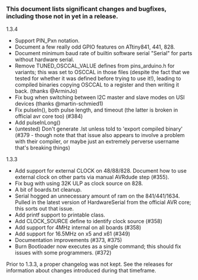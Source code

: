 ### This document lists significant changes and bugfixes, including those not in yet in a release.
1.3.4
* Support PIN_Pxn notation.
* Document a few really odd GPIO features on ATtiny841, 441, 828.
* Document minimum baud rate of builtin software serial "Serial" for parts without hardware serial.
* Remove TUNED_OSCCAL_VALUE defines from pins_arduino.h for variants; this was set to OSCCAL in those files (despite the fact that we tested for whether it was defined before trying to use it!), leading to compiled binaries copying OSCCAL to a register and then writing it back. (thanks @ArminJo)
* Fix bug when switching between I2C master and slave modes on USI devices (thanks @martin-schmied1)
* Fix pulseIn(), both pulse length, and timeout (the latter is broken in official avr core too) (#384)
* Add pulseInLong()
* (untested) Don't generate .lst unless told to 'export compiled binary' (#379 - though note that that issue also appears to involve a problem with their compiler, or maybe just an extremely perverse username that's breaking things)

1.3.3
* Add support for external CLOCK on 48/88/828. Document how to use external clock on other parts via manual AVRdude step (#355).
* Fix bug with using 32K ULP as clock source on 828.
* A bit of boards.txt cleanup.
* Serial hogged an unnecessary amount of ram on the 841/441/1634. Pulled in the latest version of HardwareSerial from the official AVR core; this sorts out that issue.
* Add printf support to printable class.
* Add CLOCK_SOURCE define to identify clock source (#358)
* Add support for 4MHz internal on all boards (#358)
* Add support for 16.5MHz on x5 and x61 (#349)
* Documentation improvements (#373, #375)
* Burn Bootloader now executes as a single command; this should fix issues with some programmers. (#372)

Prior to 1.3.3, a proper changelog was not kept. See the releases for information about changes introduced during that timeframe.
